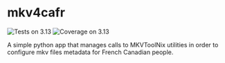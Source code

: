 # mkv4cafr

![Tests on 3.13](https://img.shields.io/endpoint?url=https://gist.githubusercontent.com/end2endzone/58cf6c72c08e706335337d5ef9ca48e8/raw/mkv4cafr.code_coverage.3.13-tests.json) ![Coverage on 3.13](https://img.shields.io/endpoint?url=https://gist.githubusercontent.com/end2endzone/58cf6c72c08e706335337d5ef9ca48e8/raw/mkv4cafr.code_coverage.3.13-coverage.json)

A simple python app that manages calls to MKVToolNix utilities in order to configure mkv files metadata for French Canadian people.
